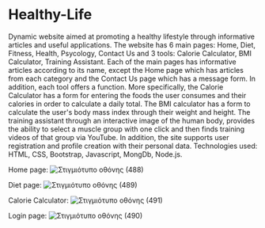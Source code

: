 # Healthy-Life
Dynamic website aimed at promoting a healthy lifestyle through informative articles and useful applications.
The website has 6 main pages: Home, Diet, Fitness, Health, Psycology, Contact Us and 3 tools: Calorie Calculator, BMI Calculator, Training Assistant.
Each of the main pages has informative articles according to its name, except the Home page which has articles from each category and the Contact Us
page which has a message form. In addition, each tool offers a function. More specifically, the Calorie Calculator has a form for entering the foods the user 
consumes and their calories in order to calculate a daily total. The BMI calculator has a form to calculate the user's body mass index through their weight 
and height. The training assistant through an interactive image of the human body, provides the ability to select a muscle group with one click and then finds training videos of that group via YouTube. In addition, the site supports user registration and profile creation with their personal data. 
Technologies used: HTML, CSS, Bootstrap, Javascript, MongDb, Node.js.

Home page:
![Στιγμιότυπο οθόνης (488)](https://user-images.githubusercontent.com/32638807/193681254-7863eea9-1d83-461a-b005-4fc6af054cce.png)

Diet page:
![Στιγμιότυπο οθόνης (489)](https://user-images.githubusercontent.com/32638807/193681298-c53283b2-50e0-4ba3-a904-1787ceeae282.png)

Calorie Calculator:
![Στιγμιότυπο οθόνης (491)](https://user-images.githubusercontent.com/32638807/193681395-001a1553-c98b-4749-b6fe-54275057ecea.png)

Login page:
![Στιγμιότυπο οθόνης (490)](https://user-images.githubusercontent.com/32638807/193681441-25e32847-61ee-4cd0-9ffc-c4cf49b3511b.png)
